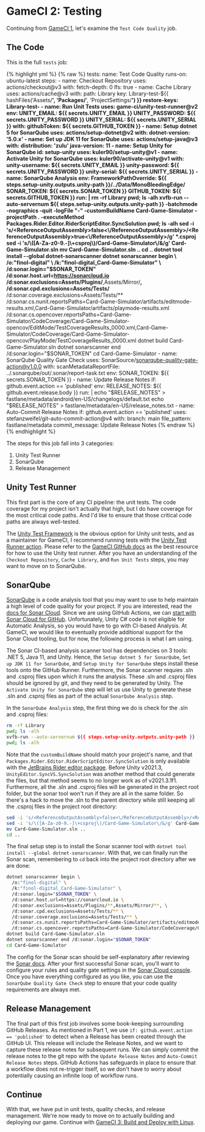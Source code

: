 # GameCI 2: Testing

Continuing from [GameCI 1](gameci-1_intro.html), let's examine the `Test Code Quality` job.

## The Code

This is the full `tests` job:

{% highlight yml %}
{% raw %}
  tests:
    name: Test Code Quality
    runs-on: ubuntu-latest
    steps:
      - name: Checkout Repository
        uses: actions/checkout@v3
        with:
          fetch-depth: 0
          lfs: true
      - name: Cache Library
        uses: actions/cache@v3
        with:
          path: Library
          key: Library-test-${{ hashFiles('Assets/**', 'Packages/**', 'ProjectSettings/**') }}
          restore-keys: Library-test-
      - name: Run Unit Tests
        uses: game-ci/unity-test-runner@v2
        env:
          UNITY_EMAIL: ${{ secrets.UNITY_EMAIL }}
          UNITY_PASSWORD: ${{ secrets.UNITY_PASSWORD }}
          UNITY_SERIAL: ${{ secrets.UNITY_SERIAL }}
        with:
          githubToken: ${{ secrets.GITHUB_TOKEN }}
      - name: Setup dotnet 5 for SonarQube
        uses: actions/setup-dotnet@v2
        with:
          dotnet-version: '5.0.x'
      - name: Set up JDK 11 for SonarQube
        uses: actions/setup-java@v3
        with:
          distribution: 'zulu'
          java-version: 11
      - name: Setup Unity for SonarQube
        id: setup-unity
        uses: kuler90/setup-unity@v1
      - name: Activate Unity for SonarQube
        uses: kuler90/activate-unity@v1
        with:
          unity-username: ${{ secrets.UNITY_EMAIL }}
          unity-password: ${{ secrets.UNITY_PASSWORD }}
          unity-serial: ${{ secrets.UNITY_SERIAL }}
      - name: SonarQube Analysis
        env:
          FrameworkPathOverride: ${{ steps.setup-unity.outputs.unity-path }}/../Data/MonoBleedingEdge/
          SONAR_TOKEN: ${{ secrets.SONAR_TOKEN }}
          GITHUB_TOKEN: ${{ secrets.GITHUB_TOKEN }}
        run: |
          rm -rf Library
          pwd; ls -alh
          xvfb-run --auto-servernum ${{ steps.setup-unity.outputs.unity-path }} -batchmode -nographics -quit -logFile "-" -customBuildName Card-Game-Simulator -projectPath . -executeMethod Packages.Rider.Editor.RiderScriptEditor.SyncSolution
          pwd; ls -alh
          sed -i 's/<ReferenceOutputAssembly>false<\/ReferenceOutputAssembly>/<ReferenceOutputAssembly>true<\/ReferenceOutputAssembly>/g' *.csproj
          sed -i 's/\([A-Za-z0-9.-]\+csproj\)/Card-Game-Simulator\/&/g' Card-Game-Simulator.sln
          mv Card-Game-Simulator.sln ..
          cd ..
          dotnet tool install --global dotnet-sonarscanner
          dotnet sonarscanner begin \
            /o:"finol-digital" \
            /k:"finol-digital_Card-Game-Simulator" \
            /d:sonar.login="$SONAR_TOKEN" \
            /d:sonar.host.url=https://sonarcloud.io \
            /d:sonar.exclusions=Assets/Plugins/**,Assets/Mirror/**, \
            /d:sonar.cpd.exclusions=Assets/Tests/** \
            /d:sonar.coverage.exclusions=Assets/Tests/** \
            /d:sonar.cs.nunit.reportsPaths=Card-Game-Simulator/artifacts/editmode-results.xml,Card-Game-Simulator/artifacts/playmode-results.xml \
            /d:sonar.cs.opencover.reportsPaths=Card-Game-Simulator/CodeCoverage/Card-Game-Simulator-opencov/EditMode/TestCoverageResults_0000.xml,Card-Game-Simulator/CodeCoverage/Card-Game-Simulator-opencov/PlayMode/TestCoverageResults_0000.xml
          dotnet build Card-Game-Simulator.sln
          dotnet sonarscanner end /d:sonar.login="$SONAR_TOKEN"
          cd Card-Game-Simulator
      - name: SonarQube Quality Gate Check
        uses: SonarSource/sonarqube-quality-gate-action@v1.0.0
        with:
          scanMetadataReportFile: ../.sonarqube/out/.sonar/report-task.txt
        env:
          SONAR_TOKEN: ${{ secrets.SONAR_TOKEN }}
      - name: Update Release Notes
        if: github.event.action == 'published'
        env:
          RELEASE_NOTES: ${{ github.event.release.body }}
        run: |
          echo "$RELEASE_NOTES" > fastlane/metadata/android/en-US/changelogs/default.txt
          echo "$RELEASE_NOTES" > fastlane/metadata/en-US/release_notes.txt
      - name: Auto-Commit Release Notes
        if: github.event.action == 'published'
        uses: stefanzweifel/git-auto-commit-action@v4
        with:
          branch: main
          file_pattern: fastlane/metadata
          commit_message: Update Release Notes
{% endraw %}
{% endhighlight %}

The steps for this job fall into 3 categories:
1. Unity Test Runner
2. SonarQube
3. Release Management

## Unity Test Runner

This first part is the core of any CI pipeline: the unit tests.
The code coverage for my project isn't actually that high, but I do have coverage for the most critical code paths.
And I'd like to ensure that those critical code paths are always well-tested.

The [Unity Test Framework](https://docs.unity3d.com/Packages/com.unity.test-framework@1.1/manual/index.html) is the obvious option for Unity unit tests, and as a maintainer for GameCI, I recommend running tests with the [Unity Test Runner action](https://github.com/marketplace/actions/unity-test-runner).
Please refer to the [GameCI GitHub docs](https://game.ci/docs/github/getting-started) as the best resource for how to use the Unity test runner.
After you have an understanding of the `Checkout Repository`, `Cache Library`, and `Run Unit Tests` steps, you may want to move on to SonarQube.

## SonarQube

[SonarQube](https://www.sonarqube.org/) is a code analysis tool that you may want to use to help maintain a high level of code quality for your project.
If you are interested, read the [docs for Sonar Cloud](https://docs.sonarcloud.io/).
Since we are using GitHub Actions, we can [start with Sonar Cloud for GitHub](https://docs.sonarcloud.io/getting-started/github/).
Unfortunately, Unity C# code is not eligible for Automatic Analysis, so you would have to go with CI-based Analysis.
At GameCI, we would like to eventually provide additional support for the Sonar Cloud tooling, but for now, the following process is what I am using.

The Sonar CI-based analysis scanner tool has dependencies on 3 tools: .NET 5, Java 11, and Unity.
Hence, the `Setup dotnet 5 for SonarQube`, `Set up JDK 11 for SonarQube`, and `Setup Unity for SonarQube` steps install these tools onto the GitHub Runner.
Furthermore, the Sonar scanner requies .sln and .csproj files upon which it runs the analysis.
These .sln and .csproj files should be ignored by git, and they need to be generated by Unity.
The `Activate Unity for SonarQube` step will let us use Unity to generate these .sln and .csproj files as part of the actual `SonarQube Analysis` step.

In the `SonarQube Analysis` step, the first thing we do is check for the .sln and .csproj files:
```bash
rm -rf Library
pwd; ls -alh
xvfb-run --auto-servernum ${{ steps.setup-unity.outputs.unity-path }} -batchmode -nographics -quit -logFile "-" -customBuildName Card-Game-Simulator -projectPath . -executeMethod Packages.Rider.Editor.RiderScriptEditor.SyncSolution
pwd; ls -alh
```

Note that the `customBuildName` should match your project's name, and that `Packages.Rider.Editor.RiderScriptEditor.SyncSolution` is only available with the [JetBrains Rider editor package](https://docs.unity3d.com/Packages/com.unity.ide.rider@3.0/manual/index.html).
Before Unity v2021.3, `UnityEditor.SyncVS.SyncSolution` was another method that could generate the files, but that method seems to no longer work as of v2021.3.1f1.
Furthermore, all the .sln and .csproj files will be generated in the project root folder, but the sonar tool won't run if they are all in the same folder.
So there's a hack to move the .sln to the parent directory while still keeping all the .csproj files in the project root directory:
```bash
sed -i 's/<ReferenceOutputAssembly>false<\/ReferenceOutputAssembly>/<ReferenceOutputAssembly>true<\/ReferenceOutputAssembly>/g' *.csproj
sed -i 's/\([A-Za-z0-9.-]\+csproj\)/Card-Game-Simulator\/&/g' Card-Game-Simulator.sln
mv Card-Game-Simulator.sln ..
cd ..
```

The final setup step is to install the Sonar scanner tool with `dotnet tool install --global dotnet-sonarscanner`.
With that, we can finally run the Sonar scan, remembering to `cd` back into the project root directory after we are done:
```bash
dotnet sonarscanner begin \
  /o:"finol-digital" \
  /k:"finol-digital_Card-Game-Simulator" \
  /d:sonar.login="$SONAR_TOKEN" \
  /d:sonar.host.url=https://sonarcloud.io \
  /d:sonar.exclusions=Assets/Plugins/**,Assets/Mirror/**, \
  /d:sonar.cpd.exclusions=Assets/Tests/** \
  /d:sonar.coverage.exclusions=Assets/Tests/** \
  /d:sonar.cs.nunit.reportsPaths=Card-Game-Simulator/artifacts/editmode-results.xml,Card-Game-Simulator/artifacts/playmode-results.xml \
  /d:sonar.cs.opencover.reportsPaths=Card-Game-Simulator/CodeCoverage/Card-Game-Simulator-opencov/EditMode/TestCoverageResults_0000.xml,Card-Game-Simulator/CodeCoverage/Card-Game-Simulator-opencov/PlayMode/TestCoverageResults_0000.xml
dotnet build Card-Game-Simulator.sln
dotnet sonarscanner end /d:sonar.login="$SONAR_TOKEN"
cd Card-Game-Simulator
```

The config for the Sonar scan should be self-explanatory after reviewing the [Sonar docs](https://docs.sonarcloud.io/advanced-setup/analysis-parameters/).
After your first successful Sonar scan, you'll want to configure your rules and quality gate settings in the [Sonar Cloud console](https://sonarcloud.io/project/settings).
Once you have everything configured as you like, you can use the `SonarQube Quality Gate Check` step to ensure that your code quality requirements are always met.

## Release Management

The final part of this first job involves some book-keeping surrounding GitHub Releases.
As mentioned in Part 1, we use `if: github.event.action == 'published'` to detect when a Release has been created through the GitHub UI.
This release will include the Release Notes, and we want to capture these release notes for subsequent runs.
We can simply commit the release notes to the git repo with the `Update Release Notes` and `Auto-Commit Release Notes` steps.
GitHub Actions has safeguards in place to ensure that a workflow does not re-trigger itself, so we don't have to worry about potentially causing an infinite loop of workflow runs.

## Continue

With that, we have put in unit tests, quality checks, and release management.
We're now ready to move on to actually building and deploying our game.
Continue with [GameCI 3: Build and Deploy with Linux](gameci-3_linux.html).
